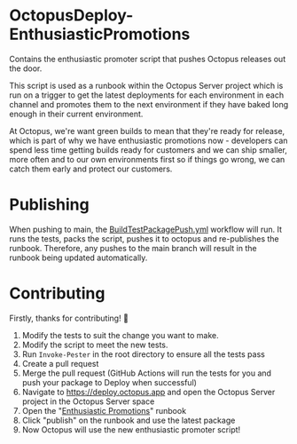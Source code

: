 # OctopusDeploy-EnthusiasticPromotions
Contains the enthusiastic promoter script that pushes Octopus releases out the door.

This script is used as a runbook within the Octopus Server project which is run on a trigger to get the latest deployments for each environment in each channel and promotes them to the next environment if they have baked long enough in their current environment.

At Octopus, we're want green builds to mean that they're ready for release, which is part of why we have enthusiastic promotions now - developers can spend less time getting builds ready for customers and we can ship smaller, more often and to our own environments first so if things go wrong, we can catch them early and protect our customers. 

# Publishing

When pushing to main, the [BuildTestPackagePush.yml](https://github.com/OctopusDeploy/OctopusDeploy-EnthusiasticPromotions/blob/main/.github/workflows/BuildTestPackagePush.yml) workflow will run. It runs the tests, packs the script, pushes it to octopus and re-publishes the runbook. Therefore, any pushes to the main branch will result in the runbook being updated automatically. 

# Contributing
Firstly, thanks for contributing! :tada:

1. Modify the tests to suit the change you want to make.
2. Modify the script to meet the new tests.
3. Run `Invoke-Pester` in the root directory to ensure all the tests pass
4. Create a pull request
5. Merge the pull request (GitHub Actions will run the tests for you and push your package to Deploy when successful)
6. Navigate to https://deploy.octopus.app and open the Octopus Server project in the Octopus Server space
7. Open the "[Enthusiastic Promotions](https://deploy.octopus.app/app#/Spaces-622/projects/octopus-server/operations/runbooks/Runbooks-661/overview)" runbook 
8. Click "publish" on the runbook and use the latest package 
9. Now Octopus will use the new enthusiastic promoter script!
